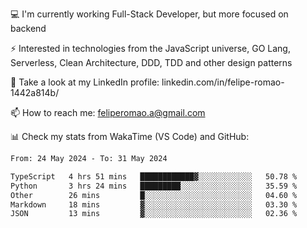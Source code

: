 💻 I'm currently working Full-Stack Developer, but more focused on backend

⚡ Interested in technologies from the JavaScript universe, GO Lang, Serverless, Clean Architecture, DDD, TDD and other design patterns

👥 Take a look at my LinkedIn profile: linkedin.com/in/felipe-romao-1442a814b/

📫 How to reach me: feliperomao.a@gmail.com

📊 Check my stats from WakaTime (VS Code) and GitHub:

<!--START_SECTION:waka-->

```txt
From: 24 May 2024 - To: 31 May 2024

TypeScript   4 hrs 51 mins   ████████████▓░░░░░░░░░░░░   50.78 %
Python       3 hrs 24 mins   █████████░░░░░░░░░░░░░░░░   35.59 %
Other        26 mins         █░░░░░░░░░░░░░░░░░░░░░░░░   04.60 %
Markdown     18 mins         ▓░░░░░░░░░░░░░░░░░░░░░░░░   03.30 %
JSON         13 mins         ▓░░░░░░░░░░░░░░░░░░░░░░░░   02.36 %
```

<!--END_SECTION:waka-->
